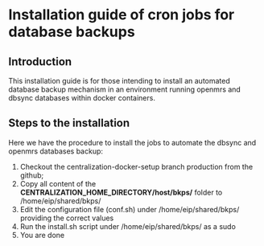 # Installation guide of cron jobs for database backups 

## Introduction

This installation guide is for those intending to install an automated database backup mechanism in an environment running openmrs and dbsync databases within docker containers.

## Steps to the installation

Here we have the procedure to install the jobs to automate the dbsync and openmrs databases backup:

1. Checkout the centralization-docker-setup branch production from the github;
2. Copy all content of the **CENTRALIZATION_HOME_DIRECTORY/host/bkps/** folder to /home/eip/shared/bkps/
3. Edit the configuration file (conf.sh) under /home/eip/shared/bkps/ providing the correct values
4. Run the install.sh script under /home/eip/shared/bkps/ as a sudo
5. You are done
